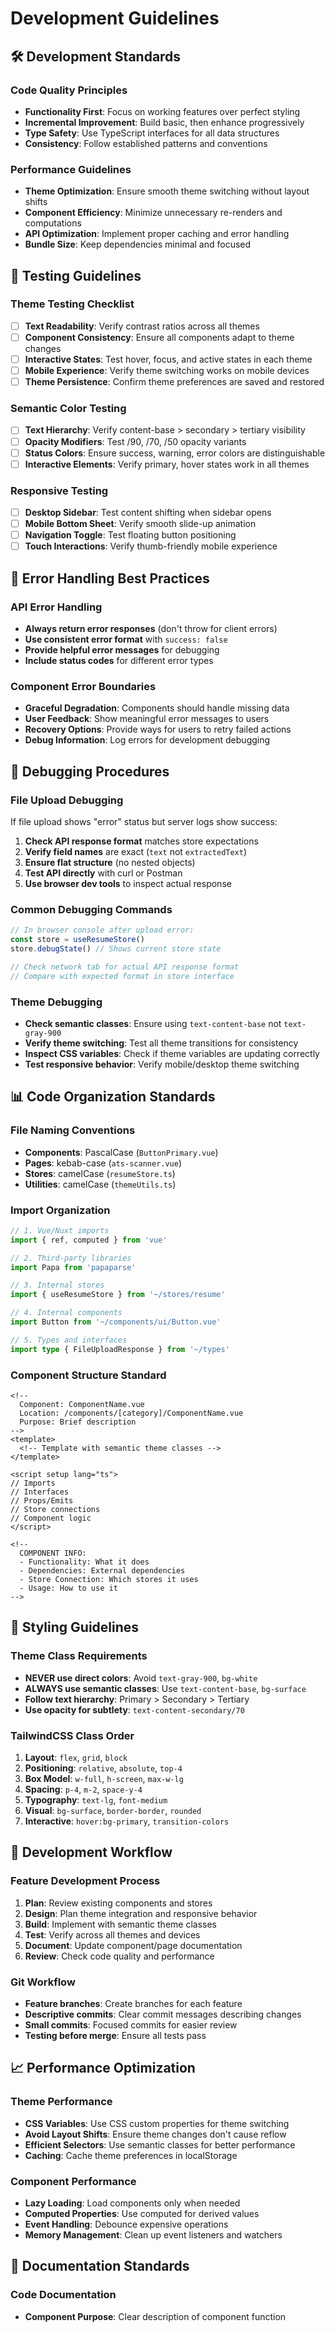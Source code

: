 # Development Guidelines

## 🛠️ Development Standards

### **Code Quality Principles**
- **Functionality First**: Focus on working features over perfect styling
- **Incremental Improvement**: Build basic, then enhance progressively
- **Type Safety**: Use TypeScript interfaces for all data structures
- **Consistency**: Follow established patterns and conventions

### **Performance Guidelines**
- **Theme Optimization**: Ensure smooth theme switching without layout shifts
- **Component Efficiency**: Minimize unnecessary re-renders and computations
- **API Optimization**: Implement proper caching and error handling
- **Bundle Size**: Keep dependencies minimal and focused

## 🧪 Testing Guidelines

### **Theme Testing Checklist**
- [ ] **Text Readability**: Verify contrast ratios across all themes
- [ ] **Component Consistency**: Ensure all components adapt to theme changes
- [ ] **Interactive States**: Test hover, focus, and active states in each theme
- [ ] **Mobile Experience**: Verify theme switching works on mobile devices
- [ ] **Theme Persistence**: Confirm theme preferences are saved and restored

### **Semantic Color Testing**
- [ ] **Text Hierarchy**: Verify content-base > secondary > tertiary visibility
- [ ] **Opacity Modifiers**: Test /90, /70, /50 opacity variants
- [ ] **Status Colors**: Ensure success, warning, error colors are distinguishable
- [ ] **Interactive Elements**: Verify primary, hover states work in all themes

### **Responsive Testing**
- [ ] **Desktop Sidebar**: Test content shifting when sidebar opens
- [ ] **Mobile Bottom Sheet**: Verify smooth slide-up animation
- [ ] **Navigation Toggle**: Test floating button positioning
- [ ] **Touch Interactions**: Verify thumb-friendly mobile experience

## 🚨 Error Handling Best Practices

### **API Error Handling**
- **Always return error responses** (don't throw for client errors)
- **Use consistent error format** with `success: false`
- **Provide helpful error messages** for debugging
- **Include status codes** for different error types

### **Component Error Boundaries**
- **Graceful Degradation**: Components should handle missing data
- **User Feedback**: Show meaningful error messages to users
- **Recovery Options**: Provide ways for users to retry failed actions
- **Debug Information**: Log errors for development debugging

## 🐛 Debugging Procedures

### **File Upload Debugging**
If file upload shows "error" status but server logs show success:

1. **Check API response format** matches store expectations
2. **Verify field names** are exact (`text` not `extractedText`)
3. **Ensure flat structure** (no nested objects)
4. **Test API directly** with curl or Postman
5. **Use browser dev tools** to inspect actual response

### **Common Debugging Commands**
```javascript
// In browser console after upload error:
const store = useResumeStore()
store.debugState() // Shows current store state

// Check network tab for actual API response format
// Compare with expected format in store interface
```

### **Theme Debugging**
- **Check semantic classes**: Ensure using `text-content-base` not `text-gray-900`
- **Verify theme switching**: Test all theme transitions for consistency
- **Inspect CSS variables**: Check if theme variables are updating correctly
- **Test responsive behavior**: Verify mobile/desktop theme switching

## 📊 Code Organization Standards

### **File Naming Conventions**
- **Components**: PascalCase (`ButtonPrimary.vue`)
- **Pages**: kebab-case (`ats-scanner.vue`)
- **Stores**: camelCase (`resumeStore.ts`)
- **Utilities**: camelCase (`themeUtils.ts`)

### **Import Organization**
```typescript
// 1. Vue/Nuxt imports
import { ref, computed } from 'vue'

// 2. Third-party libraries
import Papa from 'papaparse'

// 3. Internal stores
import { useResumeStore } from '~/stores/resume'

// 4. Internal components
import Button from '~/components/ui/Button.vue'

// 5. Types and interfaces
import type { FileUploadResponse } from '~/types'
```

### **Component Structure Standard**
```vue
<!-- 
  Component: ComponentName.vue
  Location: /components/[category]/ComponentName.vue
  Purpose: Brief description
-->
<template>
  <!-- Template with semantic theme classes -->
</template>

<script setup lang="ts">
// Imports
// Interfaces
// Props/Emits
// Store connections
// Component logic
</script>

<!-- 
  COMPONENT INFO:
  - Functionality: What it does
  - Dependencies: External dependencies
  - Store Connection: Which stores it uses
  - Usage: How to use it
-->
```

## 🎨 Styling Guidelines

### **Theme Class Requirements**
- **NEVER use direct colors**: Avoid `text-gray-900`, `bg-white`
- **ALWAYS use semantic classes**: Use `text-content-base`, `bg-surface`
- **Follow text hierarchy**: Primary > Secondary > Tertiary
- **Use opacity for subtlety**: `text-content-secondary/70`

### **TailwindCSS Class Order**
1. **Layout**: `flex`, `grid`, `block`
2. **Positioning**: `relative`, `absolute`, `top-4`
3. **Box Model**: `w-full`, `h-screen`, `max-w-lg`
4. **Spacing**: `p-4`, `m-2`, `space-y-4`
5. **Typography**: `text-lg`, `font-medium`
6. **Visual**: `bg-surface`, `border-border`, `rounded`
7. **Interactive**: `hover:bg-primary`, `transition-colors`

## 🔄 Development Workflow

### **Feature Development Process**
1. **Plan**: Review existing components and stores
2. **Design**: Plan theme integration and responsive behavior
3. **Build**: Implement with semantic theme classes
4. **Test**: Verify across all themes and devices
5. **Document**: Update component/page documentation
6. **Review**: Check code quality and performance

### **Git Workflow**
- **Feature branches**: Create branches for each feature
- **Descriptive commits**: Clear commit messages describing changes
- **Small commits**: Focused commits for easier review
- **Testing before merge**: Ensure all tests pass

## 📈 Performance Optimization

### **Theme Performance**
- **CSS Variables**: Use CSS custom properties for theme switching
- **Avoid Layout Shifts**: Ensure theme changes don't cause reflow
- **Efficient Selectors**: Use semantic classes for better performance
- **Caching**: Cache theme preferences in localStorage

### **Component Performance**
- **Lazy Loading**: Load components only when needed
- **Computed Properties**: Use computed for derived values
- **Event Handling**: Debounce expensive operations
- **Memory Management**: Clean up event listeners and watchers

## 📝 Documentation Standards

### **Code Documentation**
- **Component Purpose**: Clear description of component function